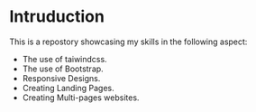 # Intruduction

This is a repostory showcasing my skills in the following aspect:

* The use of taiwindcss.
* The use of Bootstrap.
* Responsive Designs.
* Creating Landing Pages.
* Creating Multi-pages websites.  
